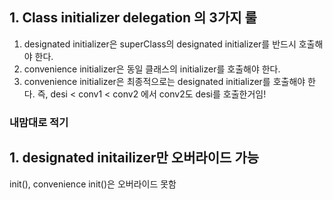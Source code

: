 ## 1. Class initializer delegation 의 3가지 룰
1. designated initializer은 superClass의 designated initializer를 반드시 호출해야 한다.
2. convenience initializer은 동일 클래스의 initializer를 호출해야 한다.
2. convenience initializer은 최종적으로는 designated initializer를 호출해야 한다.
즉, desi < conv1 < conv2 에서 conv2도 desi를 호출한거임!


### 내맘대로 적기
## 1. designated initailizer만 오버라이드 가능
init(), convenience init()은 오버라이드 못함
